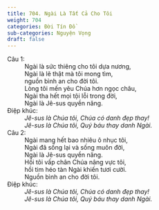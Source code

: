 ```yaml
---
title: 704. Ngài Là Tất Cả Cho Tôi
weight: 704
categories: Đời Tín Đồ
sub-categories: Nguyện Vọng
draft: false
---
```

<dl><dt>Câu 1:</dt><dd data-verse="1">Ngài là sức thiêng cho tôi dựa nương, <br/>Ngài là lẽ thật mà tôi mong tìm, <br/>nguồn bình an cho đời tôi. <br/>Lòng tôi mến yêu Chúa hơn ngọc châu, <br/>Ngài tha hết mọi tội lỗi trong đời, <br/>Ngài là Jê-sus quyền năng. </dd><dt>Điệp khúc:</dt><dd data-chorus="1"><em>Jê-sus là Chúa tôi, Chúa có danh đẹp thay! <br/>Jê-sus là Chúa tôi, Quý báu thay danh Ngài. </em></dd><dt>Câu 2:</dt><dd data-verse="2">Ngài mang hết bao nhiêu ô nhục tôi, <br/>Ngài đã sống lại và sống muôn đời, <br/>Ngài là Jê-sus quyền năng. <br/>Hồi tôi vấp chân Chúa nâng vực tôi, <br/>hồi tim héo tàn Ngài khiến tươi cười. <br/>Nguồn bình an cho đời tôi. </dd><dt>Điệp khúc:</dt><dd data-chorus="1"><em>Jê-sus là Chúa tôi, Chúa có danh đẹp thay! <br/>Jê-sus là Chúa tôi, Quý báu thay danh Ngài. </em></dd></dl>